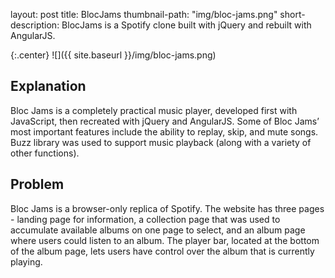 
layout: post
title: BlocJams
thumbnail-path: "img/bloc-jams.png"
short-description: BlocJams is a Spotify clone built with jQuery and rebuilt with AngularJS.


{:.center}
![]({{ site.baseurl }}/img/bloc-jams.png)

## Explanation

Bloc Jams is a completely practical music player, developed first with JavaScript, then recreated with jQuery and AngularJS. Some of Bloc Jams’ most important features include the ability to replay, skip, and mute songs. Buzz library was used to support music playback (along with a variety of other functions).
 
## Problem
 
Bloc Jams is a browser-only replica of Spotify. The website has three pages - landing page for information, a collection page that was used to accumulate available albums on one page to select, and an album page where users could listen to an album. The player bar, located at the bottom of the album page, lets users have control over the album that is currently playing. 